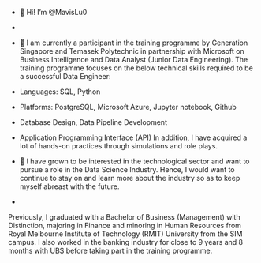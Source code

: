 - 👋 Hi! I’m @MavisLu0
- 
- 🌱 I am currently a participant in the training programme by Generation Singapore and Temasek Polytechnic in partnership with Microsoft on Business Intelligence and Data Analyst (Junior Data Engineering). The training programme focuses on the below technical skills required to be a successful Data Engineer:
- Languages: SQL, Python
- Platforms: PostgreSQL, Microsoft Azure, Jupyter notebook, Github
- Database Design, Data Pipeline Development
- Application Programming Interface (API)
In addition, I have acquired a lot of hands-on practices through simulations and role plays. 

- 👀 I have grown to be interested in the technological sector and want to pursue a role in the Data Science Industry. Hence, I would want to continue to stay on and learn more about the industry so as to keep myself abreast with the future.
- 
Previously, I graduated with a Bachelor of Business (Management) with Distinction, majoring in Finance and minoring in Human Resources from Royal Melbourne Institute of Technology (RMIT) University from the SIM campus. I also worked in the banking industry for close to 9 years and 8 months with UBS before taking part in the training programme.

<!---
MavisLu0/MavisLu0 is a ✨ special ✨ repository because its `README.md` (this file) appears on your GitHub profile.
You can click the Preview link to take a look at your changes.
--->
